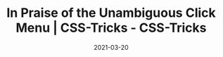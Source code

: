 ---
title: "In Praise of the Unambiguous Click Menu | CSS-Tricks - CSS-Tricks"
date: 2021-03-20
externalLink: https://css-tricks.com/in-praise-of-the-unambiguous-click-menu/
---